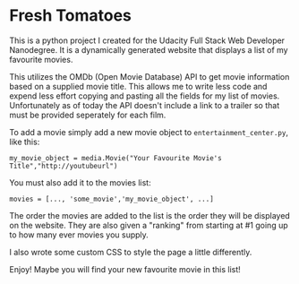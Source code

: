 # Fresh Tomatoes

This is a python project I created for the Udacity Full Stack Web Developer Nanodegree.  It is a dynamically generated website that displays a list of my favourite movies.

This utilizes the OMDb (Open Movie Database) API to get movie information based on a supplied movie title.  This allows me to write less code and expend less effort copying and pasting all the fields for my list of movies.  Unfortunately as of today the API doesn't include a link to a trailer so that must be provided seperately for each film.

To add a movie simply add a new movie object to `entertainment_center.py`, like this:
```
my_movie_object = media.Movie("Your Favourite Movie's Title","http://youtubeurl")
```
You must also add it to the movies list:
```
movies = [..., 'some_movie','my_movie_object', ...]
```

The order the movies are added to the list is the order they will be displayed on the website.  They are also given a "ranking" from starting at #1 going up to how many ever movies you supply.

I also wrote some custom CSS to style the page a little differently.

Enjoy!  Maybe you will find your new favourite movie in this list!


